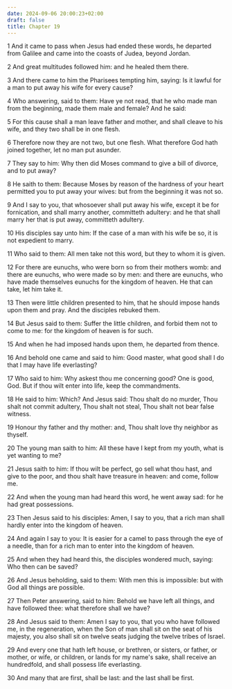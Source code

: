 ```yaml
---
date: 2024-09-06 20:00:23+02:00
draft: false
title: Chapter 19
---
```




1 And it came to pass when Jesus had ended these words, he departed from Galilee and came into the coasts of Judea, beyond Jordan.

2 And great multitudes followed him: and he healed them there.

3 And there came to him the Pharisees tempting him, saying: Is it lawful for a man to put away his wife for every cause?

4 Who answering, said to them: Have ye not read, that he who made man from the beginning, made them male and female? And he said:

5 For this cause shall a man leave father and mother, and shall cleave to his wife, and they two shall be in one flesh.

6 Therefore now they are not two, but one flesh. What therefore God hath joined together, let no man put asunder.

7 They say to him: Why then did Moses command to give a bill of divorce, and to put away?

8 He saith to them: Because Moses by reason of the hardness of your heart permitted you to put away your wives: but from the beginning it was not so.

9 And I say to you, that whosoever shall put away his wife, except it be for fornication, and shall marry another, committeth adultery: and he that shall marry her that is put away, committeth adultery.

10 His disciples say unto him: If the case of a man with his wife be so, it is not expedient to marry.

11 Who said to them: All men take not this word, but they to whom it is given.

12 For there are eunuchs, who were born so from their mothers womb: and there are eunuchs, who were made so by men: and there are eunuchs, who have made themselves eunuchs for the kingdom of heaven. He that can take, let him take it.

13 Then were little children presented to him, that he should impose hands upon them and pray. And the disciples rebuked them.

14 But Jesus said to them: Suffer the little children, and forbid them not to come to me: for the kingdom of heaven is for such.

15 And when he had imposed hands upon them, he departed from thence.

16 And behold one came and said to him: Good master, what good shall I do that I may have life everlasting?

17 Who said to him: Why askest thou me concerning good? One is good, God. But if thou wilt enter into life, keep the commandments.

18 He said to him: Which? And Jesus said: Thou shalt do no murder, Thou shalt not commit adultery, Thou shalt not steal, Thou shalt not bear false witness.

19 Honour thy father and thy mother: and, Thou shalt love thy neighbor as thyself.

20 The young man saith to him: All these have I kept from my youth, what is yet wanting to me?

21 Jesus saith to him: If thou wilt be perfect, go sell what thou hast, and give to the poor, and thou shalt have treasure in heaven: and come, follow me.

22 And when the young man had heard this word, he went away sad: for he had great possessions.

23 Then Jesus said to his disciples: Amen, I say to you, that a rich man shall hardly enter into the kingdom of heaven.

24 And again I say to you: It is easier for a camel to pass through the eye of a needle, than for a rich man to enter into the kingdom of heaven.

25 And when they had heard this, the disciples wondered much, saying: Who then can be saved?

26 And Jesus beholding, said to them: With men this is impossible: but with God all things are possible.

27 Then Peter answering, said to him: Behold we have left all things, and have followed thee: what therefore shall we have?

28 And Jesus said to them: Amen I say to you, that you who have followed me, in the regeneration, when the Son of man shall sit on the seat of his majesty, you also shall sit on twelve seats judging the twelve tribes of Israel.

29 And every one that hath left house, or brethren, or sisters, or father, or mother, or wife, or children, or lands for my name's sake, shall receive an hundredfold, and shall possess life everlasting.

30 And many that are first, shall be last: and the last shall be first.

